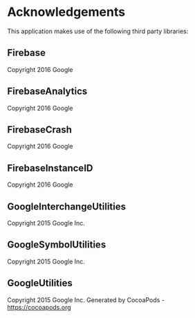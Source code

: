 # Acknowledgements
This application makes use of the following third party libraries:

## Firebase

Copyright 2016 Google

## FirebaseAnalytics

Copyright 2016 Google

## FirebaseCrash

Copyright 2016 Google

## FirebaseInstanceID

Copyright 2016 Google

## GoogleInterchangeUtilities

Copyright 2015 Google Inc.

## GoogleSymbolUtilities

Copyright 2015 Google Inc.

## GoogleUtilities

Copyright 2015 Google Inc.
Generated by CocoaPods - https://cocoapods.org
